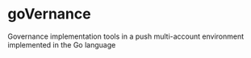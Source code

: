 # goVernance
Governance implementation tools in a push multi-account environment implemented in the Go language
